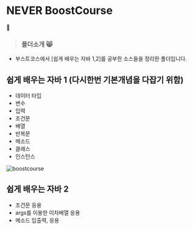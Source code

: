 # NEVER BoostCourse
:adult: 
> ### 폴더소개 :smile_cat: 
- 부스트코스에서 [쉽게 배우는 자바 1,2]를 공부한 소스들을 정리한 폴더입니다.

## 쉽게 배우는 자바 1 (다시한번 기본개념을 다잡기 위함)
- 데이터 타입
- 변수
- 입력
- 조건문
- 배열
- 반복문
- 메소드
- 클래스
- 인스턴스

![boostcourse](https://user-images.githubusercontent.com/63985698/147355178-1b110524-6344-4563-bc20-7f993269d87e.png)

## 쉽게 배우는 자바 2
- 조건문 응용
- args를 이용한 이차배열 응용
- 메소드 입출력, 응용
